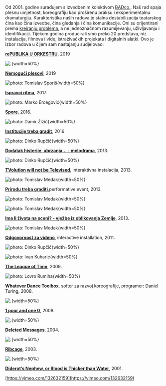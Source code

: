 <!--
.. title: Umjetnički radovi
.. slug: art
.. author: Tomislav Medak
.. date: 2018-02-05 19:52:05 UTC
.. description: Umjetnički radovi Tomislava Medak u suradnji s izvedbenim kolektivom BADco.
-->

Od 2001. godine surađujem s izvedbenim kolektivom [BADco.](http://badco.hr/). Naš rad spaja plesnu umjetnost, koreografiju kao proširenu praksu i eksperimentalnu dramaturgiju. Karakteristika naših radova je stalna destabilizacija teatarskog čina kao čina izvedbe, čina gledanja i čina komunikacije. Oni su orijentirani prema [kreiranju problema](https://skogen.pm/archive/2013/evolution-wont-be-televised/text/give-me-a-problem/), a ne jednoznačnom razumijevanju, uživljavanju i identifikaciji. Tijekom godina producirali smo preko 20 predstava, niz instalacija, filmova i vide, istraživačkih projekata i digitalnih alatki. Ovo je izbor radova u čijem sam nastajanju sudjelovao:

**[rePUBLIKA U ORKESTRU](http://www.badco.hr/en/work/1/all#!republic)**, 2019

![.](/images/republika_plakat.jpg){width=50%}

**[Nemogući plesovi](http://www.badco.hr/en/work/1/all#!impossible-dances)**, 2019

![photo: Tomislav Sporiš](/images/impossible_dances.jpg){width=50%}

**[Ispravci ritma](http://badco.hr/hr/work/1/all#!correcting-rhythm)**, 2017.

![photo: Marko Ercegović](/images/correcting_rhythm.jpg){width=50%}

**[Spore](http://badco.hr/hr/work/1/all#!spore)**, 2016.

![photo: Damir Žižić](/images/spores.jpg){width=50%}

**[Institucije treba gradit](http://badco.hr/hr/work/1/all#!institutions-need-to-be-constructed)**, 2016

![photo: Dinko Rupčić](/images/institucije.jpg){width=50%}

**[Dodatak histerije, ubrzanja... - melodrama](http://badco.hr/hr/work/1/all#!melodrama)**, 2013.

![photo: Dinko Rupčić](/images/hysteria.jpg){width=50%}

**[TVolution will not be Televised](http://badco.hr/hr/work/1/all#!tvolution)**, interaktivna instalacija, 2013.

![photo: Tomislav Medak](/images/tvolution.jpg){width=50%}

**[Prirodu treba graditi](http://badco.hr/hr/work/1/all#!nature-needs-to-be-constructed)**,performative event, 2013.

![photo: Tomislav Medak](/images/nature.jpg){width=50%}

![photo: Tomislav Medak](/images/nature_2.jpg){width=50%}

**[Ima li života na sceni? - vježbe iz oblikovanja Zemlje](http://badco.hr/hr/work/1/all#!itlos)**, 2013.

![photo: Tomislav Medak](/images/scena.jpg){width=50%}

**[Odgovornost za viđeno](http://badco.hr/hr/work/1/all#!responsiblity)**, interactive installation, 2011.

![photo: Dinko Rupčić](/images/responsibility_1.jpg){width=50%}

![photo: Ivan Kuharić](/images/responsibility_2.jpg){width=50%}

**[The League of Time](http://badco.hr/hr/work/1/Performance#!league-of-time)**, 2009.

![photo: Lovro Rumiha](/images/league.jpg){width=50%}

**[Whatever Dance Toolbox](http://badco.hr/hr/work/1/all#!whatever-dance-toolbox)**, softer za razvoj koreografije, programer: Daniel Turing, 2008.

![.](/images/whatever.jpg){width=50%}

**[1 poor and one 0](http://badco.hr/hr/work/1/all#!1-poor-and-one-0)**, 2008.

![.](/images/1_poor.jpg){width=50%}

**[Deleted Messages](http://badco.hr/hr/work/1/all#!deleted-messages)**, 2004.

![.](/images/deleted.jpg){width=50%}

**[Ribcage](http://badco.hr/hr/work/1/all#!ribcage)**, 2003.

![.](/images/rebro.png){width=50%}

**[Diderot’s Nephew, or Blood is Thicker than Water](http://badco.hr/hr/work/1/all#!diderots-nephew)**, 2001.

[https://vimeo.com/132632159](https://vimeo.com/132632159)
